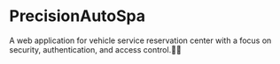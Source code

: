 # PrecisionAutoSpa
 A web application for vehicle service reservation center with a focus on security, authentication, and access control.🚗🫧
